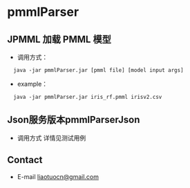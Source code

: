 # pmmlParser
## JPMML 加载 PMML 模型
- 调用方式：
```
  java -jar pmmlParser.jar [pmml file] [model input args]
```
- example：
```
  java -jar pmmlParser.jar iris_rf.pmml irisv2.csv
```

## Json服务版本pmmlParserJson
- 调用方式
  详情见测试用例
## Contact
- E-mail liaotuocn@gmail.com
